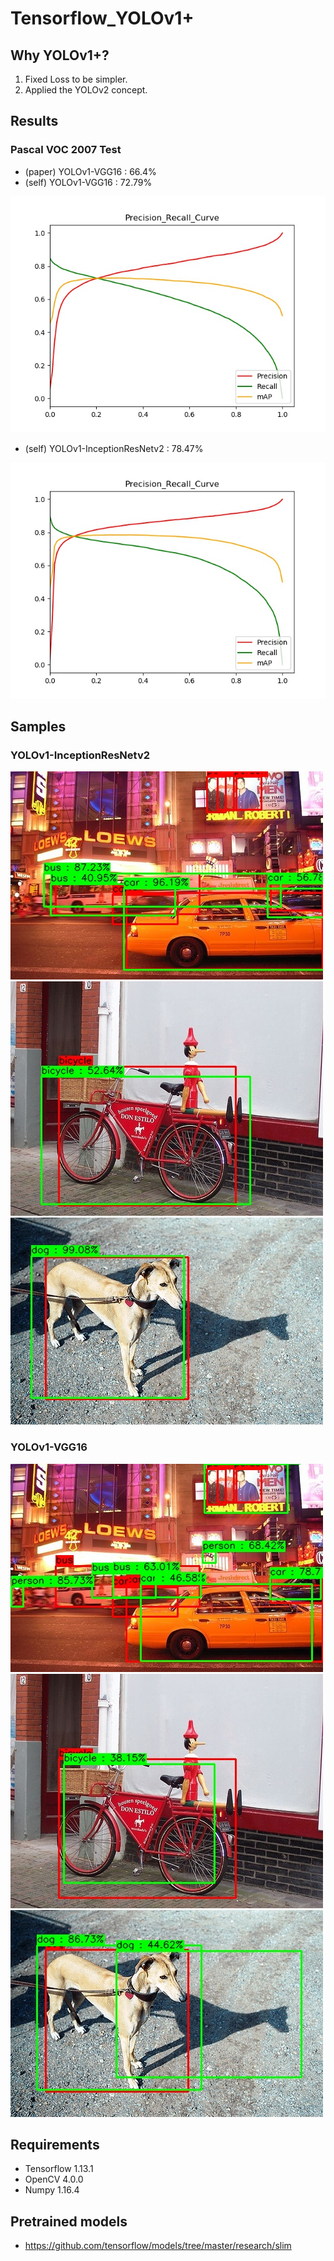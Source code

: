 # Tensorflow_YOLOv1+

## Why YOLOv1+?
1. Fixed Loss to be simpler.
2. Applied the YOLOv2 concept.

## Results
### Pascal VOC 2007 Test
- (paper) YOLOv1-VGG16 : 66.4%
- (self) YOLOv1-VGG16 : 72.79%

![result](./results/Precision_Recall_Curve_VGG16.jpg)

- (self) YOLOv1-InceptionResNetv2 : 78.47%

![result](./results/Precision_Recall_Curve_InceptionResNetv2.jpg)

## Samples
### YOLOv1-InceptionResNetv2
![result](./results/InceptionResNetv2_Test_Samples/000014.jpg)
![result](./results/InceptionResNetv2_Test_Samples/000015.jpg)
![result](./results/InceptionResNetv2_Test_Samples/000029.jpg)

### YOLOv1-VGG16
![result](./results/VGG16_Test_Samples/000014.jpg)
![result](./results/VGG16_Test_Samples/000015.jpg)
![result](./results/VGG16_Test_Samples/000029.jpg)

## Requirements
- Tensorflow 1.13.1
- OpenCV 4.0.0
- Numpy 1.16.4

## Pretrained models 
- https://github.com/tensorflow/models/tree/master/research/slim